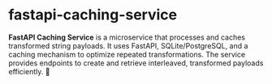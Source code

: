 # fastapi-caching-service
**FastAPI Caching Service** is a microservice that processes and caches transformed string payloads. It uses FastAPI, SQLite/PostgreSQL, and a caching mechanism to optimize repeated transformations. The service provides endpoints to create and retrieve interleaved, transformed payloads efficiently. 🚀
